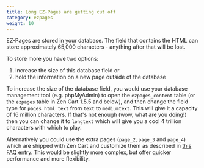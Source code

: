 ```yaml
---
title: Long EZ-Pages are getting cut off
category: ezpages
weight: 10
---
```

EZ-Pages are stored in your database. The field that contains the HTML can store approximately 65,000 characters - anything after that will be lost.

To store more you have two options:
1. increase the size of this database field or
2. hold the information on a new page outside of the database

To increase the size of the database field, you would use your database management tool (e.g. phpMyAdmin) to open the `ezpages_content` table (or the `ezpages` table in Zen Cart 1.5.5 and below), and then change the field type for `pages_html_text` from `text` to `mediumtext`. This will give it a capacity of 16 million characters. If that's not enough (wow, what are you doing!) then you can change it to `longtext` which will give you a cool 4 trillion characters with which to play.

Alternatively you could use the extra pages (`page_2`, `page_3` and `page_4`) which are shipped with Zen Cart and customize them as described in 
[this FAQ entry](/user/new_user_topics/title_change_for_page_x/). This would be slightly more complex, but offer quicker performance and more flexibility.
